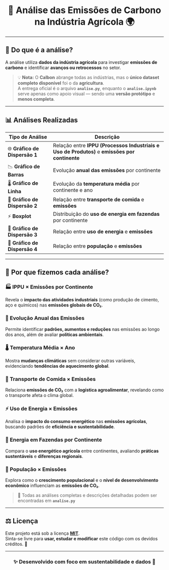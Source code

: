<h1 align="center">🌱 Análise das Emissões de Carbono na Indústria Agrícola 🌍</h1>

---

## 📖 Do que é a análise?

A análise utiliza **dados da indústria agrícola** para investigar **emissões de carbono** e identificar **avanços ou retrocessos** no setor.  

> 💡 **Nota:** O **Calbon** abrange todas as indústrias, mas o **único dataset completo disponível** foi o da **agricultura**.  
> A entrega oficial é o arquivo **`analise.py`**, enquanto o **`analise.ipynb`** serve apenas como apoio visual — sendo uma **versão protótipo** e **menos completa**.

---

## 📊 Análises Realizadas

| Tipo de Análise | Descrição |
|------------------|------------|
| 🌐 **Gráfico de Dispersão 1** | Relação entre **IPPU (Processos Industriais e Uso de Produtos)** e **emissões por continente** |
| 📉 **Gráfico de Barras** | Evolução **anual das emissões** por continente |
| 🌡️ **Gráfico de Linha** | Evolução da **temperatura média** por continente e ano |
| 🚚 **Gráfico de Dispersão 2** | Relação entre **transporte de comida** e **emissões** |
| ⚡ **Boxplot** | Distribuição do **uso de energia em fazendas** por continente |
| 🔋 **Gráfico de Dispersão 3** | Relação entre **uso de energia** e **emissões** |
| 👥 **Gráfico de Dispersão 4** | Relação entre **população** e **emissões** |

---

## 💬 Por que fizemos cada análise?

### 🏭 IPPU × Emissões por Continente  
Revela o **impacto das atividades industriais** (como produção de cimento, aço e químicos) nas **emissões globais de CO₂**.

### 📆 Evolução Anual das Emissões  
Permite identificar **padrões, aumentos e reduções** nas emissões ao longo dos anos, além de avaliar **políticas ambientais**.

### 🌡️ Temperatura Média × Ano  
Mostra **mudanças climáticas** sem considerar outras variáveis, evidenciando **tendências de aquecimento global**.

### 🚜 Transporte de Comida × Emissões  
Relaciona **emissões de CO₂** com a **logística agroalimentar**, revelando como o transporte afeta o clima global.

### ⚡ Uso de Energia × Emissões  
Analisa o **impacto do consumo energético** nas **emissões agrícolas**, buscando padrões de **eficiência e sustentabilidade**.

### 🌾 Energia em Fazendas por Continente  
Compara o **uso energético agrícola** entre continentes, avaliando **práticas sustentáveis** e **diferenças regionais**.

### 👥 População × Emissões  
Explora como o **crescimento populacional** e o **nível de desenvolvimento econômico** influenciam as **emissões de CO₂**.

> 📁 Todas as análises completas e descrições detalhadas podem ser encontradas em **`analise.py`**

---

## ⚖️ Licença

Este projeto está sob a licença [**MIT**](https://choosealicense.com/licenses/mit/).  
Sinta-se livre para **usar, estudar e modificar** este código com os devidos créditos. 💚

---

<h3 align="center">✨ Desenvolvido com foco em sustentabilidade e dados 🌿</h3>
